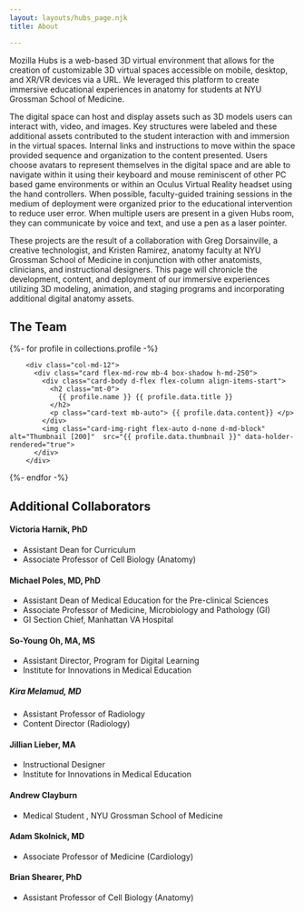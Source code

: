 ```yaml
---
layout: layouts/hubs_page.njk
title: About

---
```



Mozilla Hubs is a web-based 3D virtual environment that allows for the creation of customizable 3D virtual spaces accessible on mobile, desktop, and XR/VR devices via a URL. We leveraged this platform to create immersive educational experiences in anatomy for students at NYU Grossman School of Medicine. 

The digital space can host and display assets such as 3D models users can interact with, video, and images. Key structures were labeled and these additional assets contributed to the student interaction with and immersion in the virtual spaces. Internal links and instructions to move within the space provided sequence and organization to the content presented. Users choose avatars to represent themselves in the digital space and are able to navigate within it using their keyboard and mouse reminiscent of other PC based game environments or within an Oculus Virtual Reality headset using the hand controllers. When possible, faculty-guided training sessions in the medium of deployment were organized prior to the educational intervention to reduce user error. When multiple users are present in a given Hubs room, they can communicate by voice and text, and use a pen as a laser pointer. 

These projects are the result of a collaboration with Greg Dorsainville, a creative technologist, and Kristen Ramirez, anatomy faculty at NYU Grossman School of Medicine in conjunction with other anatomists, clinicians, and instructional designers. This page will chronicle the development, content, and deployment of our immersive experiences utilizing 3D modeling, animation, and staging programs and incorporating additional digital anatomy assets. 


## The Team

<div class="row mb-2">
{%- for profile in collections.profile -%}

  
        <div class="col-md-12">
          <div class="card flex-md-row mb-4 box-shadow h-md-250">
            <div class="card-body d-flex flex-column align-items-start">           
              <h2 class="mt-0">
                {{ profile.name }} {{ profile.data.title }}
              </h2>
              <p class="card-text mb-auto"> {{ profile.data.content}} </p>
            </div>
            <img class="card-img-right flex-auto d-none d-md-block"  alt="Thumbnail [200]"  src="{{ profile.data.thumbnail }}" data-holder-rendered="true">
          </div>
        </div>
       
{%- endfor -%}


</div> 



## Additional Collaborators

#### Victoria Harnik, PhD
- Assistant Dean for Curriculum   
- Associate Professor of Cell Biology (Anatomy)   

#### Michael Poles, MD, PhD
- Assistant Dean of Medical Education for the Pre-clinical Sciences   
- Associate Professor of Medicine, Microbiology and Pathology (GI)   
- GI Section Chief, Manhattan VA Hospital   

#### So-Young Oh, MA, MS
- Assistant Director, Program for Digital Learning   
- Institute for Innovations in Medical Education   

##### Kira Melamud, MD
- Assistant Professor of Radiology   
- Content Director (Radiology)   

#### Jillian Lieber, MA
- Instructional Designer   
- Institute for Innovations in Medical Education   

#### Andrew Clayburn
- Medical Student , NYU Grossman School of Medicine   

#### Adam Skolnick, MD
- Associate Professor of Medicine (Cardiology)   

#### Brian Shearer, PhD
- Assistant Professor of Cell Biology (Anatomy)   


